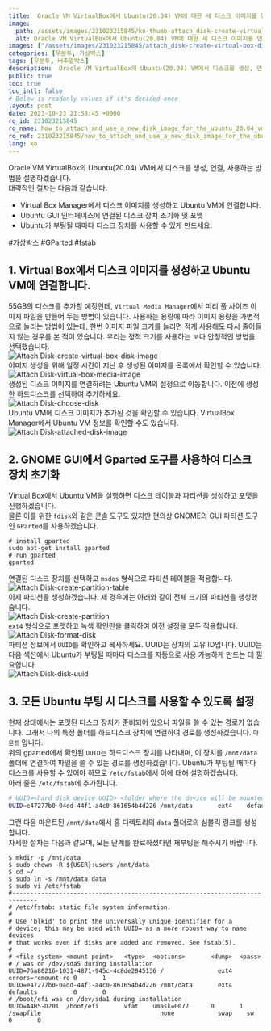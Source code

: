 ```yaml
---
title:  Oracle VM VirtualBox에서 Ubuntu(20.04) VM에 대한 새 디스크 이미지를 연결하고 사용하는 방법
image:
  path: /assets/images/231023215845/ko-thumb-attach_disk-create-virtual-box-disk-image.png
  alt: Oracle VM VirtualBox에서 Ubuntu(20.04) VM에 대한 새 디스크 이미지를 연결하고 사용하는 방법
images: ["/assets/images/231023215845/attach_disk-create-virtual-box-disk-image.png", "/assets/images/231023215845/attach_disk-virtual-box-media-image.png", "/assets/images/231023215845/attach_disk-choose-disk.png", "/assets/images/231023215845/attach_disk-attached-disk-image.png", "/assets/images/231023215845/attach_disk-create-partition-table.png", "/assets/images/231023215845/attach_disk-create-partition.png", "/assets/images/231023215845/attach_disk-format-disk.png", "/assets/images/231023215845/attach_disk-disk-uuid.png"]
categories: [우분투, 가상박스]
tags: [우분투, 버추얼박스]
description:  Oracle VM VirtualBox의 Ubuntu(20.04) VM에서 디스크를 생성, 연결, 사용하는 방법을 설명하겠습니다. 대략적인 절차는 다음과 같습니다. #가상박스 #GParted #fstab
public: true
toc: true
toc_intl: false
# Below is readonly values if it's decided once
layout: post
date: 2023-10-23 21:58:45 +0900
ro_id: 231023215845
ro_name: how_to_attach_and_use_a_new_disk_image_for_the_ubuntu_20.04_vm_in_oracle_vm_virtualbox
ro_ref: 231023215845/how_to_attach_and_use_a_new_disk_image_for_the_ubuntu_20.04_vm_in_oracle_vm_virtualbox
lang: ko
---
```

Oracle VM VirtualBox의 Ubuntu(20.04) VM에서 디스크를 생성, 연결, 사용하는 방법을 설명하겠습니다.  
대략적인 절차는 다음과 같습니다.  
- Virtual Box Manager에서 디스크 이미지를 생성하고 Ubuntu VM에 연결합니다.
- Ubuntu GUI 인터페이스에 연결된 디스크 장치 초기화 및 포맷
- Ubuntu가 부팅될 때마다 디스크 장치를 사용할 수 있게 만드세요.

#가상박스 #GParted #fstab  
## 1. Virtual Box에서 디스크 이미지를 생성하고 Ubuntu VM에 연결합니다.
55GB의 디스크를 추가할 예정인데, `Virtual Media Manager`에서 미리 풀 사이즈 이미지 파일을 만들어 두는 방법이 있습니다. 사용하는 용량에 따라 이미지 용량을 가변적으로 늘리는 방법이 있는데, 한번 이미지 파일 크기를 늘리면 적게 사용해도 다시 줄어들지 않는 경우를 본 적이 있습니다. 우리는 정적 크기를 사용하는 보다 안정적인 방법을 선택했습니다.  
![Attach Disk-create-virtual-box-disk-image](/assets/images/231023215845/attach_disk-create-virtual-box-disk-image.png)  
이미지 생성을 위해 일정 시간이 지난 후 생성된 이미지를 목록에서 확인할 수 있습니다.  
![Attach Disk-virtual-box-media-image](/assets/images/231023215845/attach_disk-virtual-box-media-image.png)  
생성된 디스크 이미지를 연결하려는 Ubuntu VM의 설정으로 이동합니다. 이전에 생성한 하드디스크를 선택하여 추가하세요.  
![Attach Disk-choose-disk](/assets/images/231023215845/attach_disk-choose-disk.png)  
Ubuntu VM에 디스크 이미지가 추가된 것을 확인할 수 있습니다. VirtualBox Manager에서 Ubuntu VM 정보를 확인할 수도 있습니다.  
![Attach Disk-attached-disk-image](/assets/images/231023215845/attach_disk-attached-disk-image.png)  
## 2. GNOME GUI에서 Gparted 도구를 사용하여 디스크 장치 초기화
Virtual Box에서 Ubuntu VM을 실행하면 디스크 테이블과 파티션을 생성하고 포맷을 진행하겠습니다.  
물론 이를 위한 `fdisk`와 같은 콘솔 도구도 있지만 편의상 GNOME의 GUI 파티션 도구인 `GParted`를 사용하겠습니다.  

```shell
# install gparted
sudo apt-get install gparted
# run gparted
gparted
```
연결된 디스크 장치를 선택하고 `msdos` 형식으로 파티션 테이블을 적용합니다.  
![Attach Disk-create-partition-table](/assets/images/231023215845/attach_disk-create-partition-table.png)  
이제 파티션을 생성하겠습니다. 제 경우에는 아래와 같이 전체 크기의 파티션을 생성했습니다.  
![Attach Disk-create-partition](/assets/images/231023215845/attach_disk-create-partition.png)  
`ext4` 형식으로 포맷하고 녹색 확인란을 클릭하여 이전 설정을 모두 적용합니다.  
![Attach Disk-format-disk](/assets/images/231023215845/attach_disk-format-disk.png)  
파티션 정보에서 `UUID`를 확인하고 복사하세요. UUID는 장치의 고유 ID입니다. UUID는 다음 섹션에서 Ubuntu가 부팅될 때마다 디스크를 자동으로 사용 가능하게 만드는 데 필요합니다.  
![Attach Disk-disk-uuid](/assets/images/231023215845/attach_disk-disk-uuid.png)  
## 3. 모든 Ubuntu 부팅 시 디스크를 사용할 수 있도록 설정
현재 상태에서는 포맷된 디스크 장치가 준비되어 있으나 파일을 쓸 수 있는 경로가 없습니다. 그래서 나의 특정 폴더를 하드디스크 장치에 연결하여 경로를 생성하겠습니다. `마운트` 입니다.  
위의 gparted에서 확인된 `UUID`는 하드디스크 장치를 나타내며, 이 장치를 `/mnt/data` 폴더에 연결하여 파일을 쓸 수 있는 경로를 생성하겠습니다. Ubuntu가 부팅될 때마다 디스크를 사용할 수 있어야 하므로 `/etc/fstab`에서 이에 대해 설명하겠습니다.  
아래 줄은 `/etc/fstab`에 추가됩니다.  

```bash
# UUID=<hard disk device UUID> <folder where the device will be mounted> ext4    defaults          0       0 
UUID=e47277b0-04dd-44f1-a4c0-861654b4d226 /mnt/data       ext4    defaults          0       0 
```
그런 다음 마운트된 `/mnt/data`에서 홈 디렉토리의 `data` 폴더로의 심볼릭 링크를 생성합니다.  
자세한 절차는 다음과 같으며, 모든 단계를 완료하셨다면 재부팅을 해주시기 바랍니다.  

```shell
$ mkdir -p /mnt/data
$ sudo chown -R ${USER}:users /mnt/data
$ cd ~/
$ sudo ln -s /mnt/data data
$ sudo vi /etc/fstab  
#-----------------------------------------------------------------------------
# /etc/fstab: static file system information.
#
# Use 'blkid' to print the universally unique identifier for a
# device; this may be used with UUID= as a more robust way to name devices
# that works even if disks are added and removed. See fstab(5).
#
# <file system> <mount point>   <type>  <options>       <dump>  <pass>
# / was on /dev/sda5 during installation
UUID=76a80216-1031-4871-945c-4c8de2845136 /               ext4    errors=remount-ro 0       1
UUID=e47277b0-04dd-44f1-a4c0-861654b4d226 /mnt/data       ext4    defaults          0       0 
# /boot/efi was on /dev/sda1 during installation
UUID=A4B5-D201  /boot/efi       vfat    umask=0077      0       1
/swapfile                                 none            swap    sw              0       0
```

